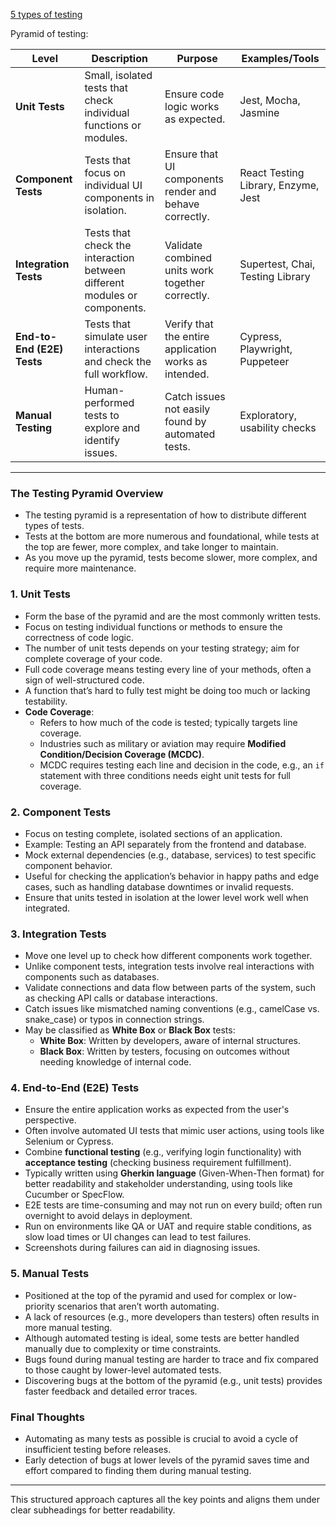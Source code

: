 


[5 types of testing](https://www.youtube.com/watch?v=YaXJeUkBe4Y)



Pyramid of testing:

| **Level**            | **Description**                                                   | **Purpose**                                              | **Examples/Tools**                |
|----------------------|-------------------------------------------------------------------|----------------------------------------------------------|------------------------------------|
| **Unit Tests**       | Small, isolated tests that check individual functions or modules. | Ensure code logic works as expected.                     | Jest, Mocha, Jasmine               |
| **Component Tests**  | Tests that focus on individual UI components in isolation.       | Ensure that UI components render and behave correctly.   | React Testing Library, Enzyme, Jest |
| **Integration Tests**| Tests that check the interaction between different modules or components. | Validate combined units work together correctly.         | Supertest, Chai, Testing Library   |
| **End-to-End (E2E) Tests** | Tests that simulate user interactions and check the full workflow. | Verify that the entire application works as intended.    | Cypress, Playwright, Puppeteer     |
| **Manual Testing**   | Human-performed tests to explore and identify issues.            | Catch issues not easily found by automated tests.        | Exploratory, usability checks      |


---

### The Testing Pyramid Overview
- The testing pyramid is a representation of how to distribute different types of tests.
- Tests at the bottom are more numerous and foundational, while tests at the top are fewer, more complex, and take longer to maintain.
- As you move up the pyramid, tests become slower, more complex, and require more maintenance.

### 1. **Unit Tests**
- Form the base of the pyramid and are the most commonly written tests.
- Focus on testing individual functions or methods to ensure the correctness of code logic.
- The number of unit tests depends on your testing strategy; aim for complete coverage of your code.
- Full code coverage means testing every line of your methods, often a sign of well-structured code.
- A function that’s hard to fully test might be doing too much or lacking testability.
- **Code Coverage**:
  - Refers to how much of the code is tested; typically targets line coverage.
  - Industries such as military or aviation may require **Modified Condition/Decision Coverage (MCDC)**.
  - MCDC requires testing each line and decision in the code, e.g., an `if` statement with three conditions needs eight unit tests for full coverage.

### 2. **Component Tests**
- Focus on testing complete, isolated sections of an application.
- Example: Testing an API separately from the frontend and database.
- Mock external dependencies (e.g., database, services) to test specific component behavior.
- Useful for checking the application’s behavior in happy paths and edge cases, such as handling database downtimes or invalid requests.
- Ensure that units tested in isolation at the lower level work well when integrated.

### 3. **Integration Tests**
- Move one level up to check how different components work together.
- Unlike component tests, integration tests involve real interactions with components such as databases.
- Validate connections and data flow between parts of the system, such as checking API calls or database interactions.
- Catch issues like mismatched naming conventions (e.g., camelCase vs. snake_case) or typos in connection strings.
- May be classified as **White Box** or **Black Box** tests:
  - **White Box**: Written by developers, aware of internal structures.
  - **Black Box**: Written by testers, focusing on outcomes without needing knowledge of internal code.

### 4. **End-to-End (E2E) Tests**
- Ensure the entire application works as expected from the user's perspective.
- Often involve automated UI tests that mimic user actions, using tools like Selenium or Cypress.
- Combine **functional testing** (e.g., verifying login functionality) with **acceptance testing** (checking business requirement fulfillment).
- Typically written using **Gherkin language** (Given-When-Then format) for better readability and stakeholder understanding, using tools like Cucumber or SpecFlow.
- E2E tests are time-consuming and may not run on every build; often run overnight to avoid delays in deployment.
- Run on environments like QA or UAT and require stable conditions, as slow load times or UI changes can lead to test failures.
- Screenshots during failures can aid in diagnosing issues.

### 5. **Manual Tests**
- Positioned at the top of the pyramid and used for complex or low-priority scenarios that aren’t worth automating.
- A lack of resources (e.g., more developers than testers) often results in more manual testing.
- Although automated testing is ideal, some tests are better handled manually due to complexity or time constraints.
- Bugs found during manual testing are harder to trace and fix compared to those caught by lower-level automated tests.
- Discovering bugs at the bottom of the pyramid (e.g., unit tests) provides faster feedback and detailed error traces.

### **Final Thoughts**
- Automating as many tests as possible is crucial to avoid a cycle of insufficient testing before releases.
- Early detection of bugs at lower levels of the pyramid saves time and effort compared to finding them during manual testing.

---

This structured approach captures all the key points and aligns them under clear subheadings for better readability.





